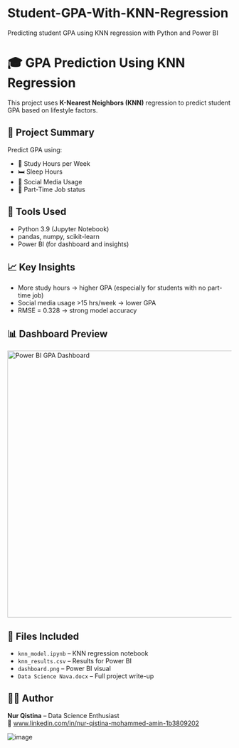 # Student-GPA-With-KNN-Regression
Predicting student GPA using KNN regression with Python and Power BI

# 🎓 GPA Prediction Using KNN Regression

This project uses **K-Nearest Neighbors (KNN)** regression to predict student GPA based on lifestyle factors.

## 📌 Project Summary
Predict GPA using:
- 📘 Study Hours per Week
- 🛏 Sleep Hours
- 📱 Social Media Usage
- 💼 Part-Time Job status

## 🔧 Tools Used
- Python 3.9 (Jupyter Notebook)
- pandas, numpy, scikit-learn
- Power BI (for dashboard and insights)

## 📈 Key Insights
- More study hours → higher GPA (especially for students with no part-time job)
- Social media usage >15 hrs/week → lower GPA
- RMSE = 0.328 → strong model accuracy

## 📊 Dashboard Preview
<img src="dashboard.png" alt="Power BI GPA Dashboard" width="600"/>

## 📂 Files Included
- `knn_model.ipynb` – KNN regression notebook
- `knn_results.csv` – Results for Power BI
- `dashboard.png` – Power BI visual
- `Data Science Nava.docx` – Full project write-up

## 👩‍💻 Author
**Nur Qistina** – Data Science Enthusiast  
🔗 www.linkedin.com/in/nur-qistina-mohammed-amin-1b3809202

![image](https://github.com/user-attachments/assets/fd17dda1-cb42-4ff2-847c-7f33085372ad)



